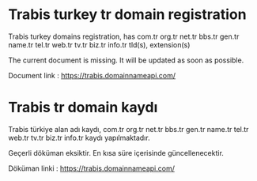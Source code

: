 # Trabis turkey tr domain registration

Trabis turkey domains registration, has com.tr org.tr net.tr bbs.tr gen.tr name.tr tel.tr web.tr tv.tr biz.tr info.tr  tld(s), extension(s)

The current document is missing. It will be updated as soon as possible.

Document link : https://trabis.domainnameapi.com/


# Trabis tr domain kaydı

Trabis türkiye alan adı kaydı, com.tr org.tr net.tr bbs.tr gen.tr name.tr tel.tr web.tr tv.tr biz.tr info.tr kaydı yapılmaktadır.

Geçerli döküman eksiktir. En kısa süre içerisinde güncellenecektir.

Döküman linki : https://trabis.domainnameapi.com/




